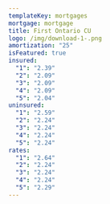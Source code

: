 ```yaml
---
templateKey: mortgages
mortgage: mortgage
title: First Ontario CU
logo: /img/download-1-.png
amortization: "25"
isFeatured: true
insured:
  "1": "2.39"
  "2": "2.09"
  "3": "2.09"
  "4": "2.09"
  "5": "2.04"
uninsured:
  "1": "2.59"
  "2": "2.24"
  "3": "2.24"
  "4": "2.24"
  "5": "2.24"
rates:
  "1": "2.64"
  "2": "2.24"
  "3": "2.24"
  "4": "2.24"
  "5": "2.29"
---
```

